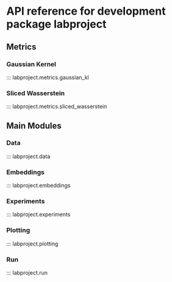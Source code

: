 # API reference for development package labproject

## Metrics

### Gaussian Kernel

::: labproject.metrics.gaussian_kl

### Sliced Wasserstein

::: labproject.metrics.sliced_wasserstein

## Main Modules

### Data

::: labproject.data

### Embeddings

::: labproject.embeddings

### Experiments

::: labproject.experiments

### Plotting

::: labproject.plotting

### Run

::: labproject.run
